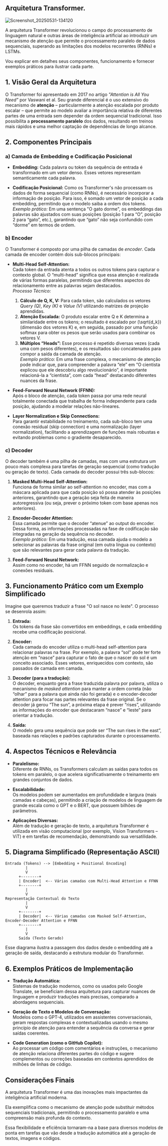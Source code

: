 ## Arquitetura Transformer.

![Screenshot_20250531-134120](https://github.com/user-attachments/assets/ef87e982-3412-40c9-a137-cc0285d9cd1f)


A arquitetura Transformer revolucionou o campo do processamento de linguagem natural e outras áreas de inteligência artificial ao introduzir um mecanismo de atenção que permite o processamento paralelo de dados sequenciais, superando as limitações dos modelos recorrentes (RNNs) e LSTMs. 

Vou explicar em detalhes seus componentes, funcionamento e fornecer exemplos práticos para ilustrar cada parte.


## 1. Visão Geral da Arquitetura

O Transformer foi apresentado em 2017 no artigo *"Attention is All You Need"* por Vaswani et al. Seu grande diferencial é o uso extensivo do mecanismo de **atenção** – particularmente a atenção escalada por produto escalar – que permite ao modelo avaliar a importância relativa de diferentes partes de uma entrada sem depender da ordem sequencial tradicional. Isso possibilita a **processamento paralelo** dos dados, resultando em treinos mais rápidos e uma melhor captação de dependências de longo alcance.


## 2. Componentes Principais

### a) Camada de Embedding e Codificação Posicional

- **Embedding:** Cada palavra ou token da sequência de entrada é transformado em um vetor denso. Esses vetores representam semanticamente cada palavra.
  
- **Codificação Posicional:** Como os Transformer's não processam os dados de forma sequencial (como RNNs), é necessário incorporar a informação de posição. Para isso, é somado um vetor de posição a cada embedding, permitindo que o modelo saiba a ordem dos tokens.  
  *Exemplo prático:* Em uma sentença "O gato dorme", os embeddings das palavras são ajustados com suas posições (posição 1 para “O”, posição 2 para “gato”, etc.), garantindo que “gato” não seja confundido com “dorme” em termos de ordem.

### b) Encoder

O Transformer é composto por uma pilha de camadas de *encoder*. Cada camada de encoder contém dois sub-blocos principais:

- **Multi-Head Self-Attention:**  
  Cada token da entrada atenta a todos os outros tokens para capturar o contexto global. O “multi-head” significa que essa atenção é realizada de várias formas paralelas, permitindo que diferentes aspectos do relacionamento entre as palavras sejam destacados.  
  *Processo Técnico:*  
  1. **Cálculo de Q, K, V:** Para cada token, são calculados os vetores *Query (Q)*, *Key (K)* e *Value (V)* utilizando matrizes de projeção aprendidas.  
  2. **Atenção Escalada:** O produto escalar entre Q e K determina a similaridade entre os tokens; o resultado é escalado por \(\sqrt{d_k}\) (dimensão dos vetores K) e, em seguida, passado por uma função softmax para obter os pesos que serão usados para combinar os vetores V.  
  3. **Múltiplos “Heads”:** Esse processo é repetido diversas vezes (cada uma com pesos diferentes), e os resultados são concatenados para compor a saída da camada de atenção.  
  *Exemplo prático:* Em uma frase complexa, o mecanismo de atenção pode indicar que, para compreender a palavra “ele” em “O cientista explicou que ele descobriu algo revolucionário”, é importante relacioná-la a “cientista”, com cada “head” destacando diferentes nuances da frase.

- **Feed-Forward Neural Network (FFNN):**  
  Após o bloco de atenção, cada token passa por uma rede neural totalmente conectada que trabalha de forma independente para cada posição, ajudando a modelar relações não-lineares.

- **Layer Normalization e Skip Connections:**  
  Para garantir estabilidade no treinamento, cada sub-bloco tem uma conexão residual (skip connection) e uma normalização (layer normalization), facilitando a aprendizagem de funções mais robustas e evitando problemas como o gradiente desaparecido.

### c) Decoder

O decoder também é uma pilha de camadas, mas com uma estrutura um pouco mais complexa para tarefas de geração sequencial (como tradução ou geração de texto). Cada camada do decoder possui três sub-blocos:

1. **Masked Multi-Head Self-Attention:**  
   Funciona de forma similar ao self-attention no encoder, mas com a máscara aplicada para que cada posição só possa atender às posições anteriores, garantindo que a geração seja feita de maneira autoregressiva (ou seja, prever o próximo token com base apenas nos anteriores).

2. **Encoder-Decoder Attention:**  
   Essa camada permite que o decoder “atenue” ao output do encoder. Dessa forma, as informações processadas na fase de codificação são integradas na geração da sequência no decoder.  
   *Exemplo prático:* Em uma tradução, essa camada ajuda o modelo a selecionar as palavras da frase original (em outra língua ou contexto) que são relevantes para gerar cada palavra da tradução.

3. **Feed-Forward Neural Network:**  
   Assim como no encoder, há um FFNN seguido de normalização e conexões residuais.



## 3. Funcionamento Prático com um Exemplo Simplificado

Imagine que queremos traduzir a frase "O sol nasce no leste". O processo se desenrola assim:

1. **Entrada:**  
   Os tokens da frase são convertidos em embeddings, e cada embedding recebe uma codificação posicional.

2. **Encoder:**  
   Cada camada do encoder utiliza o multi-head self-attention para relacionar palavras na frase. Por exemplo, a palavra “sol” pode ter forte atenção em “nasce” para capturar o fato de que o nascer do sol é um conceito associado. Esses vetores, enriquecidos com contexto, são passados de camada em camada.

3. **Decoder (para a tradução):**  
   O decoder, enquanto gera a frase traduzida palavra por palavra, utiliza o mecanismo de *masked attention* para manter a ordem correta (não “olhar” para a palavra que ainda não foi gerada) e o encoder-decoder attention para focar nas partes relevantes da frase original. Se o decoder já gerou “The sun”, a próxima etapa é prever “rises”, utilizando as informações do encoder que destacaram “nasce” e “leste” para orientar a tradução.

4. **Saída:**  
   O modelo gera uma sequência que pode ser “The sun rises in the east”, baseada nas relações e padrões capturados durante o processamento.



## 4. Aspectos Técnicos e Relevância

- **Paralelismo:**  
  Diferente de RNNs, os Transformers calculam as saídas para todos os tokens em paralelo, o que acelera significativamente o treinamento em grandes conjuntos de dados.

- **Escalabilidade:**  
  Os modelos podem ser aumentados em profundidade e largura (mais camadas e cabeças), permitindo a criação de modelos de linguagem de grande escala como o GPT e o BERT, que possuem bilhões de parâmetros.

- **Aplicações Diversas:**  
  Além de tradução e geração de texto, a arquitetura Transformer é utilizada em visão computacional (por exemplo, Vision Transformers – ViT) e em tarefas de recomendação, demonstrando sua versatilidade.



## 5. Diagrama Simplificado (Representação ASCII)

```
Entrada (Tokens) --> [Embedding + Positional Encoding]
         |
         V
      +--------+
      | Encoder|  <-- Várias camadas com Multi-Head Attention e FFNN
      +--------+
         |
         V
Representação Contextual do Texto
         |
         V
      +--------+
      | Decoder|  <-- Várias camadas com Masked Self-Attention, Encoder-Decoder Attention e FFNN
      +--------+
         |
         V
      Saída (Texto Gerado)
```

Esse diagrama ilustra a passagem dos dados desde o embedding até a geração de saída, destacando a estrutura modular do Transformer.



## 6. Exemplos Práticos de Implementação

- **Tradução Automática:**  
  Sistemas de tradução modernos, como os usados pelo Google Translate, se beneficiam dessa arquitetura para capturar nuances de linguagem e produzir traduções mais precisas, comparado a abordagens sequenciais.

- **Geração de Texto e Modelos de Conversação:**  
  Modelos como o GPT-4, utilizados em assistentes conversacionais, geram respostas complexas e contextualizadas usando o mesmo princípio de atenção para entender a sequência da conversa e gerar saídas coerentes.

- **Code Generation (como o GitHub Copilot):**  
  Ao processar um código com comentários e instruções, o mecanismo de atenção relaciona diferentes partes do código e sugere complementos ou correções baseadas em contextos aprendidos de milhões de linhas de código.



## Considerações Finais

A arquitetura Transformer é uma das inovações mais impactantes da inteligência artificial moderna.

 Ela exemplifica como o mecanismo de atenção pode substituir métodos sequenciais tradicionais, permitindo o processamento paralelo e uma compreensão mais profunda do contexto.

 Essa flexibilidade e eficiência tornaram-na a base para diversos modelos de ponta em tarefas que vão desde a tradução automática até a geração de textos, imagens e códigos.



 
